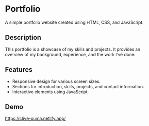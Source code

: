 # Portfolio

A simple portfolio website created using HTML, CSS, and JavaScript.

## Description

This portfolio is a showcase of my skills and projects. It provides an overview of my background, experience, and the work I've done.

## Features

- Responsive design for various screen sizes.
- Sections for introduction, skills, projects, and contact information.
- Interactive elements using JavaScript.

## Demo

https://clive-ouma.netlify.app/

